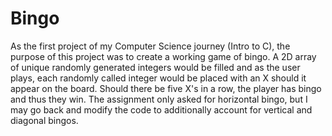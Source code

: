# Bingo
As the first project of my Computer Science journey (Intro to C), the purpose of this project was to create a working game of bingo. A 2D array of unique randomly generated integers would be filled and as the user plays, each randomly called integer would be placed with an X should it appear on the board. Should there be five X's in a row, the player has bingo and thus they win. The assignment only asked for horizontal bingo, but I may go back and modify the code to additionally account for vertical and diagonal bingos.
